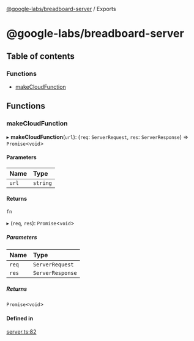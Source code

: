 [@google-labs/breadboard-server](README.md) / Exports

# @google-labs/breadboard-server

## Table of contents

### Functions

- [makeCloudFunction](modules.md#makecloudfunction)

## Functions

### makeCloudFunction

▸ **makeCloudFunction**(`url`): (`req`: `ServerRequest`, `res`: `ServerResponse`) => `Promise`<`void`\>

#### Parameters

| Name | Type |
| :------ | :------ |
| `url` | `string` |

#### Returns

`fn`

▸ (`req`, `res`): `Promise`<`void`\>

##### Parameters

| Name | Type |
| :------ | :------ |
| `req` | `ServerRequest` |
| `res` | `ServerResponse` |

##### Returns

`Promise`<`void`\>

#### Defined in

[server.ts:82](https://github.com/google/labs-prototypes/blob/99919d5/seeds/breadboard-server/src/server.ts#L82)

